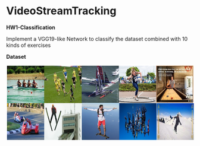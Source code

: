 # VideoStreamTracking
**HW1-Classification**

Implement a VGG19-like Network to classify the dataset combined with 10 kinds of exercises

**Dataset**

![image](https://github.com/Kun-Yao/VideoStreamTracking/blob/main/HW1_311551170/dataset.png)

